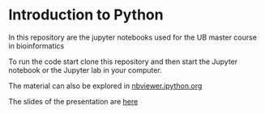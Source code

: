 # Introduction to Python

In this repository are the jupyter notebooks used for the UB master course in bioinformatics

To run the code start clone this repository and then start the Jupyter notebook or the Jupyter lab in your computer.

The material can also be explored in [nbviewer.ipython.org](https://nbviewer.ipython.org/github/batterio/introduction_to_python/blob/master/notebooks/index.ipynb)

The slides of the presentation are [here](https://docs.google.com/presentation/d/1JLvs9RG6MeeioZeOTTAzDOsavLOvfvMISIMh2NFrgKA/edit?usp=sharing)

